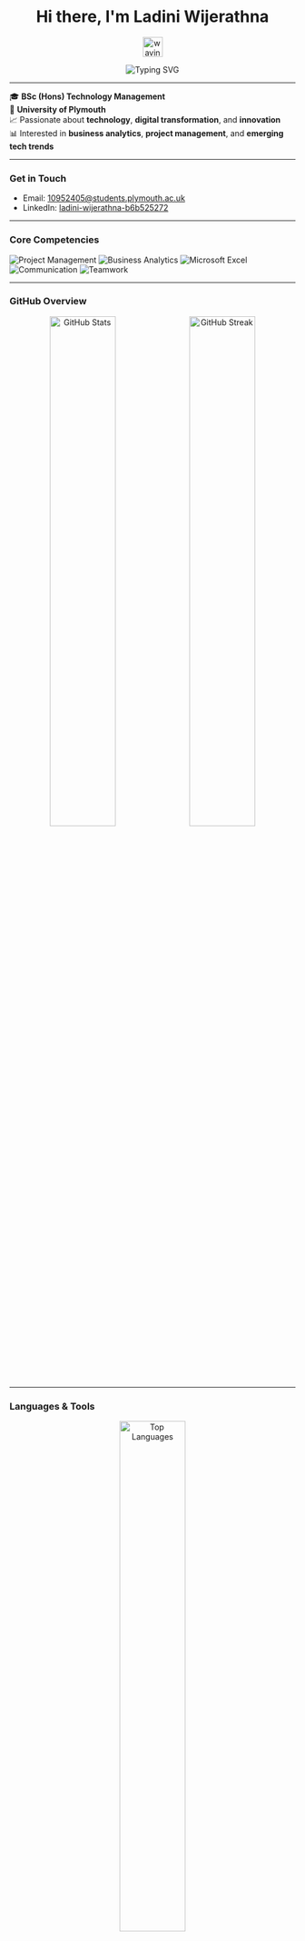 <h1 align="center">Hi there, I'm Ladini Wijerathna</h1>

<p align="center">
  <img src="https://media.giphy.com/media/hvRJCLFzcasrR4ia7z/giphy.gif" width="35" alt="waving hand gif">
</p>

<p align="center">
  <img src="https://readme-typing-svg.demolab.com?font=Fira+Code&size=22&pause=1000&color=6C63FF&center=true&vCenter=true&width=600&lines=Technology+Management+Undergraduate;Passionate+about+Innovation+and+Tech;Project+Management+and+Business+Analytics" alt="Typing SVG" />
</p>

---

🎓 **BSc (Hons) Technology Management**  
📍 **University of Plymouth**  
📈 Passionate about **technology**, **digital transformation**, and **innovation**  
📊 Interested in **business analytics**, **project management**, and **emerging tech trends**

---

### Get in Touch

- Email: [10952405@students.plymouth.ac.uk](mailto:10952405@students.plymouth.ac.uk)  
- LinkedIn: [ladini-wijerathna-b6b525272](https://www.linkedin.com/in/ladini-wijerathna-b6b525272/)

---

### Core Competencies

![Project Management](https://img.shields.io/badge/-Project%20Management-blueviolet)
![Business Analytics](https://img.shields.io/badge/-Business%20Analytics-9cf)
![Microsoft Excel](https://img.shields.io/badge/-MS%20Excel-success)
![Communication](https://img.shields.io/badge/-Communication-lightgrey)
![Teamwork](https://img.shields.io/badge/-Teamwork-critical)

---

### GitHub Overview

<p align="center">
  <img src="https://github-readme-stats.vercel.app/api?username=Ladini333&show_icons=true&theme=tokyonight&hide_border=true" width="48%" alt="GitHub Stats"/>
  <img src="https://github-readme-streak-stats.demolab.com/?user=Ladini333&theme=tokyonight&hide_border=true" width="48%" alt="GitHub Streak"/>
</p>

---

### Languages & Tools

<p align="center">
  <img src="https://github-readme-stats.vercel.app/api/top-langs/?username=Ladini333&layout=compact&theme=tokyonight&hide_border=true" width="48%" alt="Top Languages"/>
</p>

---

### Thought for the Day

> "Great ideas need landing gear as well as wings."

---
